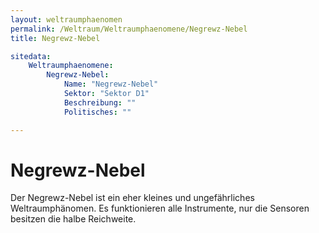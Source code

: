 ```yaml
---
layout: weltraumphaenomen
permalink: /Weltraum/Weltraumphaenomene/Negrewz-Nebel
title: Negrewz-Nebel

sitedata:
    Weltraumphaenomene:
        Negrewz-Nebel:
            Name: "Negrewz-Nebel"
            Sektor: "Sektor D1"
            Beschreibung: ""
            Politisches: ""

---
```


# Negrewz-Nebel

Der Negrewz-Nebel ist ein eher kleines und ungefährliches Weltraumphänomen. Es funktionieren alle Instrumente, nur die Sensoren besitzen die halbe Reichweite.
